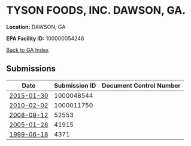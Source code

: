 # TYSON FOODS, INC. DAWSON, GA.

**Location:** DAWSON, GA

**EPA Facility ID:** 100000054246

[Back to GA Index](../../index.md)

## Submissions

| Date | Submission ID | Document Control Number |
|------|--------------|-------------------------|
| [2015-01-30](submissions/1000048544.md) | 1000048544 |  |
| [2010-02-02](submissions/1000011750.md) | 1000011750 |  |
| [2008-09-12](submissions/52553.md) | 52553 |  |
| [2005-01-28](submissions/41915.md) | 41915 |  |
| [1999-06-18](submissions/4371.md) | 4371 |  |
